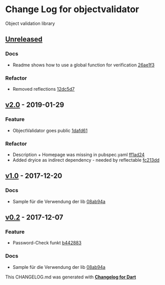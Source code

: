# Change Log for objectvalidator
Object validation library

## [Unreleased](http://github.com/mikemitterer/objectvalidator.dart/compare/v2.0...HEAD)

### Docs
* Readme shows how to use a global function for verification [26ae1f3](https://github.com/mikemitterer/objectvalidator.dart/commit/26ae1f3865a8a778700ca2cf1f599d95eb290cc6)

### Refactor
* Removed reflections [12dc5d7](https://github.com/mikemitterer/objectvalidator.dart/commit/12dc5d7728d7efe8363d0a96c30ba3d38b63db4a)

## [v2.0](http://github.com/mikemitterer/objectvalidator.dart/compare/v1.0...v2.0) - 2019-01-29

### Feature
* ObjectValidator goes public [1dafd61](https://github.com/mikemitterer/objectvalidator.dart/commit/1dafd6164809354a577c7fc25acfb43fee816a88)

### Refactor
* Description + Homepage was missing in pubspec.yaml [ff1ad24](https://github.com/mikemitterer/objectvalidator.dart/commit/ff1ad240dd45fac1b52562a4ebcbdb521074a93c)
* Added dryice as indirect dependency - needed by reflectable [fc213dd](https://github.com/mikemitterer/objectvalidator.dart/commit/fc213ddd78451aefaf96ea521017a6fc25f45cf7)

## [v1.0](http://github.com/mikemitterer/objectvalidator.dart/compare/v0.2...v1.0) - 2017-12-20

### Docs
* Sample für die Verwendung der lib [08ab94a](https://github.com/mikemitterer/objectvalidator.dart/commit/08ab94a202584ca37c07431b1e405ec76f4419b1)

## [v0.2](http://github.com/mikemitterer/objectvalidator.dart/compare/v0.2) - 2017-12-07

### Feature
* Password-Check funkt [b442883](https://github.com/mikemitterer/objectvalidator.dart/commit/b442883df1105d90bdff80259fcd87d9a976cbed)

### Docs
* Sample für die Verwendung der lib [08ab94a](https://github.com/mikemitterer/objectvalidator.dart/commit/08ab94a202584ca37c07431b1e405ec76f4419b1)


This CHANGELOG.md was generated with [**Changelog for Dart**](https://pub.dartlang.org/packages/changelog)
